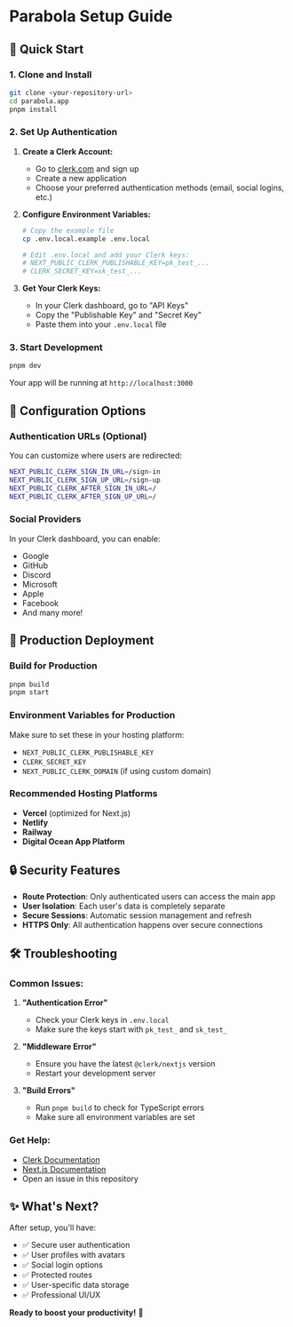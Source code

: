 # Parabola Setup Guide

## 🚀 Quick Start

### 1. **Clone and Install**
```bash
git clone <your-repository-url>
cd parabola.app
pnpm install
```

### 2. **Set Up Authentication**

1. **Create a Clerk Account:**
   - Go to [clerk.com](https://clerk.com) and sign up
   - Create a new application
   - Choose your preferred authentication methods (email, social logins, etc.)

2. **Configure Environment Variables:**
   ```bash
   # Copy the example file
   cp .env.local.example .env.local
   
   # Edit .env.local and add your Clerk keys:
   # NEXT_PUBLIC_CLERK_PUBLISHABLE_KEY=pk_test_...
   # CLERK_SECRET_KEY=sk_test_...
   ```

3. **Get Your Clerk Keys:**
   - In your Clerk dashboard, go to "API Keys"
   - Copy the "Publishable Key" and "Secret Key"
   - Paste them into your `.env.local` file

### 3. **Start Development**
```bash
pnpm dev
```

Your app will be running at `http://localhost:3000`

## 🔧 Configuration Options

### **Authentication URLs** (Optional)
You can customize where users are redirected:
```bash
NEXT_PUBLIC_CLERK_SIGN_IN_URL=/sign-in
NEXT_PUBLIC_CLERK_SIGN_UP_URL=/sign-up
NEXT_PUBLIC_CLERK_AFTER_SIGN_IN_URL=/
NEXT_PUBLIC_CLERK_AFTER_SIGN_UP_URL=/
```

### **Social Providers**
In your Clerk dashboard, you can enable:
- Google
- GitHub  
- Discord
- Microsoft
- Apple
- Facebook
- And many more!

## 🚀 **Production Deployment**

### **Build for Production**
```bash
pnpm build
pnpm start
```

### **Environment Variables for Production**
Make sure to set these in your hosting platform:
- `NEXT_PUBLIC_CLERK_PUBLISHABLE_KEY`
- `CLERK_SECRET_KEY`
- `NEXT_PUBLIC_CLERK_DOMAIN` (if using custom domain)

### **Recommended Hosting Platforms**
- **Vercel** (optimized for Next.js)
- **Netlify**
- **Railway**
- **Digital Ocean App Platform**

## 🔒 **Security Features**

- **Route Protection**: Only authenticated users can access the main app
- **User Isolation**: Each user's data is completely separate
- **Secure Sessions**: Automatic session management and refresh
- **HTTPS Only**: All authentication happens over secure connections

## 🛠️ **Troubleshooting**

### **Common Issues:**

1. **"Authentication Error"**
   - Check your Clerk keys in `.env.local`
   - Make sure the keys start with `pk_test_` and `sk_test_`

2. **"Middleware Error"**
   - Ensure you have the latest `@clerk/nextjs` version
   - Restart your development server

3. **"Build Errors"**
   - Run `pnpm build` to check for TypeScript errors
   - Make sure all environment variables are set

### **Get Help:**
- [Clerk Documentation](https://clerk.com/docs)
- [Next.js Documentation](https://nextjs.org/docs)
- Open an issue in this repository

## ✨ **What's Next?**

After setup, you'll have:
- ✅ Secure user authentication
- ✅ User profiles with avatars
- ✅ Social login options
- ✅ Protected routes
- ✅ User-specific data storage
- ✅ Professional UI/UX

**Ready to boost your productivity!** 🚀